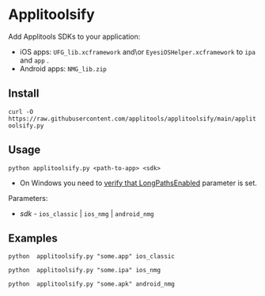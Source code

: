 # Applitoolsify
Add Applitools SDKs to your application:
* iOS apps: `UFG_lib.xcframework` and\or `EyesiOSHelper.xcframework` to `ipa` and `app` .
* Android apps: `NMG_lib.zip`

## Install
`curl -O https://raw.githubusercontent.com/applitools/applitoolsify/main/applitoolsify.py`

## Usage
`python applitoolsify.py <path-to-app> <sdk> `

* On Windows you need to [verify that LongPathsEnabled](https://docs.microsoft.com/en-us/windows/win32/fileio/maximum-file-path-limitation?tabs=powershell) parameter is set.

Parameters:
* _sdk_ - `ios_classic` | `ios_nmg` | `android_nmg`

## Examples

`python  applitoolsify.py "some.app" ios_classic`

`python  applitoolsify.py "some.ipa" ios_nmg`

`python  applitoolsify.py "some.apk" android_nmg`
